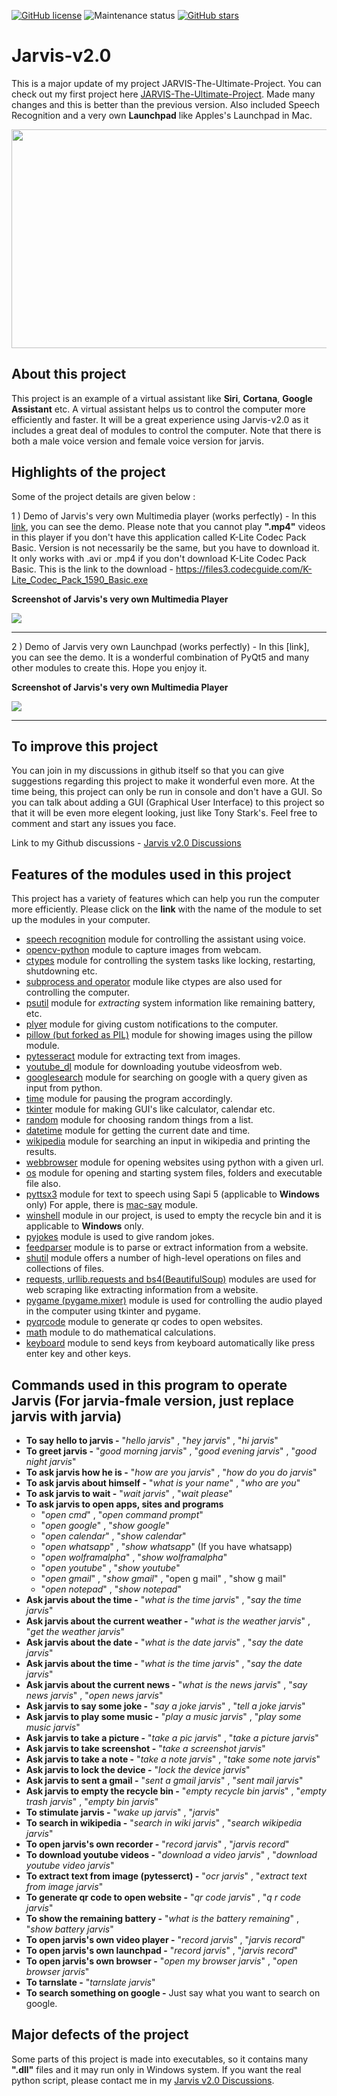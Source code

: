 [![GitHub license](https://img.shields.io/github/license/JoelShine/Jarvis-v2.0?style=flat-square)](https://github.com/JoelShine/Jarvis-v2.0/blob/main/LICENSE) ![Maintenance status](https://img.shields.io/maintenance/yes/2020?style=flat-square) [![GitHub stars](https://img.shields.io/github/stars/JoelShine/Jarvis-v2.0?style=flat-square)](https://github.com/JoelShine/Jarvis-v2.0/stargazers)

Jarvis-v2.0
===========

This is a major update of my project JARVIS-The-Ultimate-Project. You can check out my first project here [JARVIS-The-Ultimate-Project](https://github.com/JoelShine/JARVIS-The-Ultimate-Project). Made many changes and this is better than the previous version. Also included Speech Recognition and a very own **Launchpad** like Apples's Launchpad in Mac.

<p align="center">
  <img width="600" height="350" src="https://github.com/JoelShine/Jarvis-v2.0/blob/main/images/Jarvis.gif">
</p>

## About this project

This project is an example of a virtual assistant like **Siri**, **Cortana**, **Google Assistant** etc. A virtual assistant helps us to control the computer more efficiently and faster. It will be a great experience using Jarvis-v2.0 as it includes a great deal of modules to control the computer. Note that there is both a male voice version and female voice version for jarvis.

## Highlights of the project

Some of the project details are given below : 

1 ) Demo of Jarvis's very own Multimedia player (works perfectly) - In this [link](https://screenrec.com/share/3BD1q5AT9R), you can see the demo. Please note that you cannot play **".mp4"** videos in this player if you don't have this application called K-Lite Codec Pack Basic. Version
is not necessarily be the same, but you have to download it. It only works with .avi or .mp4 if you don't download K-Lite Codec Pack Basic.
This is the link to the download - https://files3.codecguide.com/K-Lite_Codec_Pack_1590_Basic.exe

**Screenshot of Jarvis's very own Multimedia Player**

[<img src="https://github.com/JoelShine/Jarvis-v2.0/blob/main/images/Multimedia Player official.png">](https://screenrec.com/share/3BD1q5AT9R)


-----------------------------------------------------------------------------------------------------------------------------------------
    
2 ) Demo of Jarvis very own Launchpad (works perfectly) - In this [link], you can see the demo. It is a wonderful combination of PyQt5 and many other modules to create this. Hope you enjoy it.

**Screenshot of Jarvis's very own Multimedia Player**

[<img src="https://github.com/JoelShine/Jarvis-v2.0/blob/main/images/Jarvis Launchpad.png">](https://screenrec.com/share/rJuHMs4UXQ)


-----------------------------------------------------------------------------------------------------------------------------------------

## To improve this project

You can join in my discussions in github itself so that you can give suggestions regarding this project to make it wonderful even more. At the time being, this project can only be run in console and don't have a GUI. So you can talk about adding a GUI (Graphical User Interface) to this project so that it will be even more elegent looking, just like Tony Stark's. Feel free to comment and start any issues you face.

Link to my Github discussions - [Jarvis v2.0 Discussions](https://github.com/JoelShine/Jarvis-v2.0/discussions/1)

## Features of the modules used in this project

This project has a variety of features which can help you run the computer more efficiently. Please click on the **link** with the name of the module to set up the modules in your computer.

- [speech recognition](#speech-recognition) module for controlling the assistant using voice.
- [opencv-python](#opencv-python) module to capture images from webcam.
- [ctypes](#ctypes) module for controlling the system tasks like locking, restarting, shutdowning etc.
- [subprocess and operator](#subprocessandoperator) module like ctypes are also used for controlling the computer.
- [psutil](#psutil) module for *extracting* system information like remaining battery, etc.
- [plyer](#plyer) module for giving custom notifications to the computer.
- [pillow (but forked as PIL)](#PIL) module for showing images using the pillow module.
- [pytesseract](#pytesseract) module for extracting text from images.
- [youtube_dl](#youtube-dl) module for downloading youtube videosfrom web.
- [googlesearch](#googlesearch) module for searching on google with a query given as input from python.
- [time](#time) module for pausing the program accordingly.
- [tkinter](#tkinter) module for making GUI's like calculator, calendar etc. 
- [random](#random) module for choosing random things from a list.
- [datetime](#datetime) module for getting the current date and time.
- [wikipedia](#wikipedia) module for searching an input in wikipedia and printing the results.
- [webbrowser](#webbrowser) module for opening websites using python with a given url.
- [os](#os) module for opening and starting system files, folders and executable file also.
- [pyttsx3](#pyttsx3) module for text to speech using Sapi 5 (applicable to **Windows** only) For apple, there is [mac-say](https://pypi.org/project/mac-say/) module.
- [winshell](#winshell) module in our project, is used to empty the recycle bin and it is applicable to **Windows** only.
- [pyjokes](#pyjokes) module is used to give random jokes.
- [feedparser](#feedparser) module is to parse or extract information from a website.
- [shutil](#shutil) module offers a number of high-level operations on files and collections of files.
- [requests, urllib.requests and bs4(BeautifulSoup)](#requests) modules are used for web scraping like extracting information from a website.
- [pygame (pygame.mixer)](#pygame) module is used for controlling the audio played in the computer using tkinter and pygame.
- [pyqrcode](#pyqrcode) module to generate qr codes to open websites.
- [math](#math) module to do mathematical calculations.
- [keyboard](#keyboard) module to send keys from keyboard automatically like press enter key and other keys.

## Commands used in this program to operate Jarvis (For jarvia-fmale version, just replace jarvis with jarvia)

- **To say hello to jarvis -** "*hello jarvis*" , "*hey jarvis*" , "*hi jarvis*"
- **To greet jarvis -** "*good morning jarvis*" , "*good evening jarvis*" , "*good night jarvis*"
- **To ask jarvis how he is -** "*how are you jarvis*" , "*how do you do jarvis*"
- **To ask jarvis about himself -** "*what is your name*" , "*who are you*"
- **To ask jarvis to wait -** "*wait jarvis*" , "*wait please*"
- **To ask jarvis to open apps, sites and programs**
  - "*open cmd*" , "*open command prompt*"
  - "*open google*" , "*show google*"
  - "*open calendar*" , "*show calendar*"
  - "*open whatsapp*" , "*show whatsapp*" (If you have whatsapp)
  - "*open wolframalpha*" , "*show wolframalpha*"
  - "*open youtube*" , "*show youtube*"
  - "*open gmail*" , "*show gmail*" , "open g mail" , "show g mail"
  - "*open notepad*" , "*show notepad*"
- **Ask jarvis about the time -** "*what is the time jarvis*" , "*say the time jarvis*"
- **Ask jarvis about the current weather -** "*what is the weather jarvis*" , "*get the weather jarvis*"
- **Ask jarvis about the date -** "*what is the date jarvis*" , "*say the date jarvis*"
- **Ask jarvis about the time -** "*what is the time jarvis*" , "*say the date jarvis*"
- **Ask jarvis about the current news -** "*what is the news jarvis*" , "*say news jarvis*" , "*open news jarvis*"
- **Ask jarvis to say some joke -** "*say a joke jarvis*" , "*tell a joke jarvis*"
- **Ask jarvis to play some music -** "*play a music jarvis*" , "*play some music jarvis*"
- **Ask jarvis to take a picture -** "*take a pic jarvis*" , "*take a picture jarvis*"
- **Ask jarvis to take screenshot -** "*take a screenshot jarvis*"
- **Ask jarvis to take a note -** "*take a note jarvis*" , "*take some note jarvis*"
- **Ask jarvis to lock the device -** "*lock the device jarvis*"
- **Ask jarvis to sent a gmail -** "*sent a gmail jarvis*" , "*sent mail jarvis*"
- **Ask jarvis to empty the recycle bin -** "*empty recycle bin jarvis*" , "*empty trash jarvis*" , "*empty bin jarvis*"
- **To stimulate jarvis -** "*wake up jarvis*" , "*jarvis*"
- **To search in wikipedia -** "*search in wiki jarvis*" , "*search wikipedia jarvis*"
- **To open jarvis's own recorder -** "*record jarvis*" , "*jarvis record*"
- **To download youtube videos -** "*download a video jarvis*" , "*download youtube video jarvis*"
- **To extract text from image (pytesserct) -** "*ocr jarvis*" , "*extract text from image jarvis*"
- **To generate qr code to open website -** "*qr code jarvis*" , "*q r code jarvis*"
- **To show the remaining battery -** "*what is the battery remaining*" , "*show battery jarvis*"
- **To open jarvis's own video player -** "*record jarvis*" , "*jarvis record*"
- **To open jarvis's own launchpad -** "*record jarvis*" , "*jarvis record*"
- **To open jarvis's own browser -** "*open my browser jarvis*" , "*open browser jarvis*"
- **To tarnslate -** "*tarnslate jarvis*"
- **To search something on google -** Just say what you want to search on google.

## Major defects of the project

Some parts of this project is made into executables, so it contains many **".dll"** files and it may run only in Windows system. If you want the real python script, please contact me in my [Jarvis v2.0 Discussions](https://github.com/JoelShine/Jarvis-v2.0/discussions/1).

